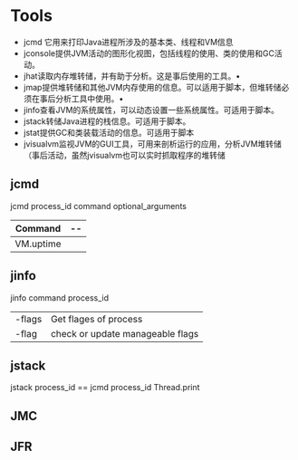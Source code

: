 # Tools



- jcmd 它用来打印Java进程所涉及的基本类、线程和VM信息
- jconsole提供JVM活动的图形化视图，包括线程的使用、类的使用和GC活动。
-  jhat读取内存堆转储，并有助于分析。这是事后使用的工具。•
- jmap提供堆转储和其他JVM内存使用的信息。可以适用于脚本，但堆转储必须在事后分析工具中使用。•
- jinfo查看JVM的系统属性，可以动态设置一些系统属性。可适用于脚本。
-  jstack转储Java进程的栈信息。可适用于脚本。
-  jstat提供GC和类装载活动的信息。可适用于脚本
-  jvisualvm监视JVM的GUI工具，可用来剖析运行的应用，分析JVM堆转储（事后活动，虽然jvisualvm也可以实时抓取程序的堆转储

## jcmd

jcmd process_id command optional_arguments

| Command   | --   |
| --------- | ---- |
| VM.uptime |      |



## jinfo

jinfo command process_id

|        |                                  |
| ------ | -------------------------------- |
| -flags | Get flages of process            |
| -flag  | check or update manageable flags |



## jstack

jstack process_id  == jcmd process_id Thread.print



## JMC



## JFR


